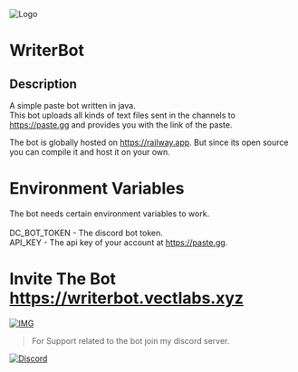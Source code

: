![Logo](https://i.imgur.com/C4Ef8fT.png)
# WriterBot
## Description
A simple paste bot written in java.\
This bot uploads all kinds of text files sent in the channels to https://paste.gg and provides you with the link of the paste.

The bot is globally hosted on https://railway.app. But since its open source you can compile it and host it on your own.
# Environment Variables
The bot needs certain environment variables to work.\
\
DC_BOT_TOKEN - The discord bot token.\
API_KEY - The api key of your account at https://paste.gg.
# Invite The Bot https://writerbot.vectlabs.xyz

[![IMG](https://i.imgur.com/iQmbKEe.png)](https://writerbot.vectlabs.xyz)

>For Support related to the bot join my discord server.

[![Discord](https://discord.com/api/guilds/928525879087362050/widget.png?style=banner4)](https://discord.vectlabs.xyz)



